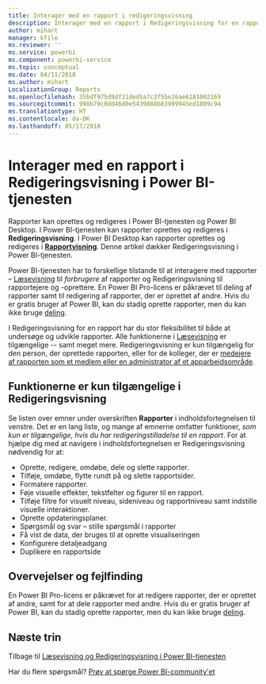 ```yaml
---
title: Interager med en rapport i redigeringsvisning
description: Interager med en rapport i Redigeringsvisning for en rapport i Power BI-tjenesten
author: mihart
manager: kfile
ms.reviewer: ''
ms.service: powerbi
ms.component: powerbi-service
ms.topic: conceptual
ms.date: 04/11/2018
ms.author: mihart
LocalizationGroup: Reports
ms.openlocfilehash: 35bdf975d9df31ded5a7c3f5be26ae6181002169
ms.sourcegitcommit: 998b79c0dd46d0e5439888b83999945ed1809c94
ms.translationtype: HT
ms.contentlocale: da-DK
ms.lasthandoff: 05/17/2018
---
```

# <a name="interact-with-a-report-in-editing-view-in-power-bi-service"></a>Interager med en rapport i Redigeringsvisning i Power BI-tjenesten
Rapporter kan oprettes og redigeres i Power BI-tjenesten og Power BI Desktop. I Power BI-tjenesten kan rapporter oprettes og redigeres i **Redigeringsvisning**. I Power BI Desktop kan rapporter oprettes og redigeres i [**Rapportvisning**](desktop-report-view.md). Denne artikel dækker Redigeringsvisning i Power BI-tjenesten. 

Power BI-tjenesten har to forskellige tilstande til at interagere med rapporter – [Læsevisning](service-reading-view-and-editing-view.md) til *forbrugere* af rapporter og Redigeringsvisning til rapportejere og -oprettere.  En Power BI Pro-licens er påkrævet til deling af rapporter samt til redigering af rapporter, der er oprettet af andre. Hvis du er gratis bruger af Power BI, kan du stadig oprette rapporter, men du kan ikke bruge [deling](service-share-reports.md).    

I Redigeringsvisning for en rapport har du stor fleksibilitet til både at undersøge og udvikle rapporter. Alle funktionerne i [Læsevisning](service-reading-view-and-editing-view.md) er tilgængelige -- samt meget mere. Redigeringsvisning er kun tilgængelig for den person, der oprettede rapporten, eller for de kolleger, der er [medejere af rapporten som et medlem eller en administrator af et apparbejdsområde](service-create-distribute-apps.md).

## <a name="functionality-only-available-in-editing-view"></a>Funktionerne er kun tilgængelige i Redigeringsvisning
Se listen over emner under overskriften **Rapporter** i indholdsfortegnelsen til venstre. Det er en lang liste, og mange af emnerne omfatter funktioner, *som kun er tilgængelige, hvis du har redigeringstilladelse til en rapport*.  For at hjælpe dig med at navigere i indholdsfortegnelsen er Redigeringsvisning nødvendig for at:

* Oprette, redigere, omdøbe, dele og slette rapporter.
* Tilføje, omdøbe, flytte rundt på og slette rapportsider.
* Formatere rapporter.
* Føje visuelle effekter, tekstfelter og figurer til en rapport.
* Tilføje filtre for visuelt niveau, sideniveau og rapportniveau samt indstille visuelle interaktioner.
* Oprette opdateringsplaner.
* Spørgsmål og svar – stille spørgsmål i rapporter
* Få vist de data, der bruges til at oprette visualiseringen 
* Konfigurere detaljeadgang
* Duplikere en rapportside

## <a name="considerations-and-troubleshooting"></a>Overvejelser og fejlfinding
En Power BI Pro-licens er påkrævet for at redigere rapporter, der er oprettet af andre, samt for at dele rapporter med andre.  Hvis du er gratis bruger af Power BI, kan du stadig oprette rapporter, men du kan ikke bruge [deling](service-share-reports.md).


## <a name="next-steps"></a>Næste trin
Tilbage til [Læsevisning og Redigeringsvisning i Power BI-tjenesten](service-reading-view-and-editing-view.md)

Har du flere spørgsmål? [Prøv at spørge Power BI-community'et](http://community.powerbi.com/)


